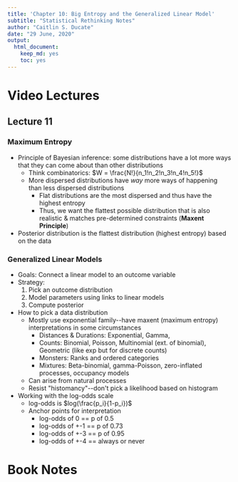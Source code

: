 ```yaml
---
title: 'Chapter 10: Big Entropy and the Generalized Linear Model'
subtitle: "Statistical Rethinking Notes"
author: "Caitlin S. Ducate"
date: "29 June, 2020"
output: 
  html_document: 
    keep_md: yes
    toc: yes
---
```


# Video Lectures 

##  Lecture 11

### Maximum Entropy
* Principle of Bayesian inference: some distributions have a lot more ways that they can come about than other distributions
  - Think combinatorics: $W = \frac{N!}{n_1!n_2!n_3!n_4!n_5!}$
  - More dispersed distributions have *way* more ways of happening than less dispersed distributions
    + Flat distributions are the most dispersed and thus have the highest entropy
    + Thus, we want the flattest possible distribution that is also realistic & matches pre-determined constraints (**Maxent Principle**)
* Posterior distribution is the flattest distribution (highest entropy) based on the data

### Generalized Linear Models
* Goals: Connect a linear model to an outcome variable
* Strategy:
  1. Pick an outcome distribution
  2. Model parameters using links to linear models
  3. Compute posterior
* How to pick a data distribution
  - Mostly use exponential family--have maxent (maximum entropy) interpretations in some circumstances
    + Distances & Durations: Exponential, Gamma, 
    + Counts: Binomial, Poisson, Multinomial (ext. of binomial), Geometric (like exp but for discrete counts)
    + Monsters: Ranks and ordered categories
    + Mixtures: Beta-binomial, gamma-Poisson, zero-inflated processes, occupancy models
  - Can arise from natural processes
  - Resist "histomancy"--don't pick a likelihood based on histogram
* Working with the log-odds scale
  - log-odds is $log(\frac{p_i}{1-p_i})$
  - Anchor points for interpretation
    + log-odds of 0 == p of 0.5
    + log-odds of +-1 == p of 0.73
    + log-odds of +-3 == p of 0.95
    + log-odds of +-4 == always or never


  

# Book Notes



